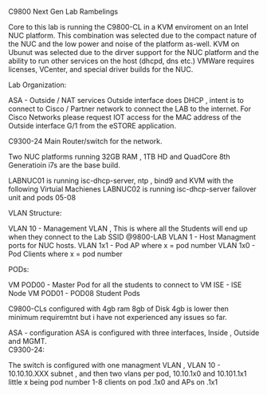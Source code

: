 C9800 Next Gen Lab Rambelings

Core to this lab is running the C9800-CL in a KVM enviroment on an Intel NUC platform.   This combination was selected due to the compact nature of the NUC and the low power and noise of the platform as-well.  KVM on Ubunut was selected due to the dirver support for the NUC platform and the ability to run other services on the host (dhcpd, dns etc.) VMWare requires licenses, VCenter, and special driver builds for the NUC. 

Lab Organization:

ASA - Outside / NAT services Outside interface does DHCP , intent is to connect to Cisco / Partner network to connect the LAB to the internet.  For Cisco Networks please request IOT access for the MAC address of the Outside interface G/1 from the eSTORE application. 

C9300-24 Main Router/switch for the network.  

Two NUC platforms running 32GB RAM , 1TB HD and QuadCore 8th Generatioin i7s are the base build.  

LABNUC01 is running isc-dhcp-server, ntp , bind9 and KVM with the following Virtuial Machienes 
LABNUC02 is running isc-dhcp-server failover unit and pods 05-08 

VLAN Structure: 

VLAN 10 - Management VLAN , This is where all the Students will end up when they connect to the Lab SSID @9800-LAB 
VLAN 1 - Host Managment ports for NUC hosts. 
VLAN 1x1 - Pod AP where x = pod number
VLAN 1x0 - Pod Clients where x = pod number 

PODs: 

VM POD00 - Master Pod for all the students to connect to 
VM ISE - ISE Node
VM POD01 - POD08  Student Pods 


C9800-CLs configured with 4gb ram 8gb of Disk 4gb is lower then minimum requiremtnt but i have not experienced any issues so far.   

ASA - configuration
ASA is configured with three interfaces, Inside , Outside and MGMT.   
C9300-24:

The switch is configured with one managment VLAN , VLAN 10 - 10.10.10.XXX subnet , and then two vlans per pod, 10.10.1x0 and 10.101.1x1 little x being pod number 1-8  clients on pod .1x0 and APs on .1x1 
